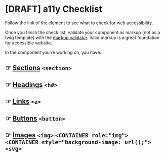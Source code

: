 # [DRAFT] a11y Checklist

Follow the link of the element to see what to check for web accessibility.

Once you finish the check list, validate your component as markup (not as a twig template) with the [markup validator](https://validator.w3.org/). Valid markup is a great foundation for accessible website.

In the component you're working on, you have:

## ☞ [Sections](sections.md) `<section>`

## ☞ [Headings](headings.md) `<h#>`

## ☞ [Links](links.md) `<a>`

## ☞ [Buttons](buttons.md) `<button>`

## ☞ [Images](images.md) `<img>` `<CONTAINER role="img">` `<CONTAINER style="background-image: url();">` `<svg>`